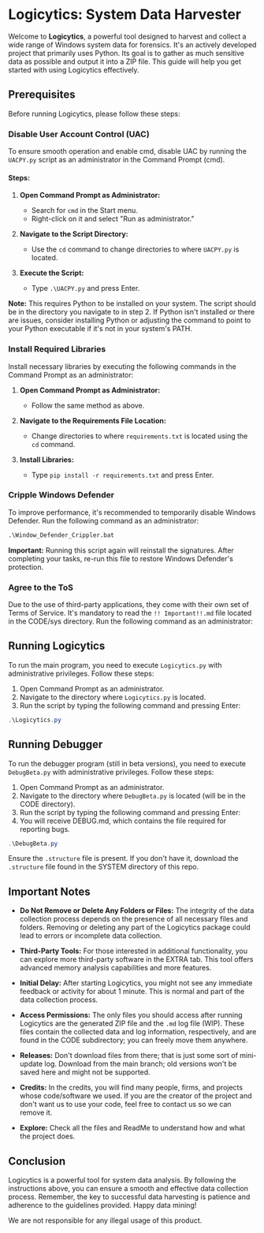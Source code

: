 # Logicytics: System Data Harvester

Welcome to **Logicytics**, a powerful tool designed to harvest and collect a wide range of Windows system data for forensics. It's an actively developed project that primarily uses Python. Its goal is to gather as much sensitive data as possible and output it into a ZIP file. This guide will help you get started with using Logicytics effectively.

## Prerequisites

Before running Logicytics, please follow these steps:

### Disable User Account Control (UAC)

To ensure smooth operation and enable cmd, disable UAC by running the `UACPY.py` script as an administrator in the Command Prompt (cmd).

#### Steps:

1. **Open Command Prompt as Administrator:**
   - Search for `cmd` in the Start menu.
   - Right-click on it and select "Run as administrator."

2. **Navigate to the Script Directory:**
   - Use the `cd` command to change directories to where `UACPY.py` is located.

3. **Execute the Script:**
   - Type `.\UACPY.py` and press Enter.

**Note:** This requires Python to be installed on your system. The script should be in the directory you navigate to in step 2. If Python isn't installed or there are issues, consider installing Python or adjusting the command to point to your Python executable if it's not in your system's PATH.

### Install Required Libraries

Install necessary libraries by executing the following commands in the Command Prompt as an administrator:

1. **Open Command Prompt as Administrator:**
   - Follow the same method as above.

2. **Navigate to the Requirements File Location:**
   - Change directories to where `requirements.txt` is located using the `cd` command.

3. **Install Libraries:**
   - Type `pip install -r requirements.txt` and press Enter.

### Cripple Windows Defender

To improve performance, it's recommended to temporarily disable Windows Defender. Run the following command as an administrator:

```cmd
.\Window_Defender_Crippler.bat
```

**Important:** Running this script again will reinstall the signatures. After completing your tasks, re-run this file to restore Windows Defender's protection.

### Agree to the ToS

Due to the use of third-party applications, they come with their own set of Terms of Service. It's mandatory to read the `!! Important!!.md` file located in the CODE/sys directory. Run the following command as an administrator:

## Running Logicytics

To run the main program, you need to execute `Logicytics.py` with administrative privileges. Follow these steps:

1. Open Command Prompt as an administrator.
2. Navigate to the directory where `Logicytics.py` is located.
3. Run the script by typing the following command and pressing Enter:

```powershell
.\Logicytics.py
```

## Running Debugger

To run the debugger program (still in beta versions), you need to execute `DebugBeta.py` with administrative privileges. Follow these steps:

1. Open Command Prompt as an administrator.
2. Navigate to the directory where `DebugBeta.py` is located (will be in the CODE directory).
3. Run the script by typing the following command and pressing Enter:
4. You will receive DEBUG.md, which contains the file required for reporting bugs.

```powershell
.\DebugBeta.py
```

Ensure the `.structure` file is present. If you don't have it, download the `.structure` file found in the SYSTEM directory of this repo.

## Important Notes

- **Do Not Remove or Delete Any Folders or Files:** The integrity of the data collection process depends on the presence of all necessary files and folders. Removing or deleting any part of the Logicytics package could lead to errors or incomplete data collection.

- **Third-Party Tools:** For those interested in additional functionality, you can explore more third-party software in the EXTRA tab. This tool offers advanced memory analysis capabilities and more features.

- **Initial Delay:** After starting Logicytics, you might not see any immediate feedback or activity for about 1 minute. This is normal and part of the data collection process.

- **Access Permissions:** The only files you should access after running Logicytics are the generated ZIP file and the `.md` log file (WIP). These files contain the collected data and log information, respectively, and are found in the CODE subdirectory; you can freely move them anywhere.

- **Releases:** Don't download files from there; that is just some sort of mini-update log. Download from the main branch; old versions won't be saved here and might not be supported.

- **Credits:** In the credits, you will find many people, firms, and projects whose code/software we used. If you are the creator of the project and don't want us to use your code, feel free to contact us so we can remove it.

- **Explore:** Check all the files and ReadMe to understand how and what the project does.

## Conclusion

Logicytics is a powerful tool for system data analysis. By following the instructions above, you can ensure a smooth and effective data collection process. Remember, the key to successful data harvesting is patience and adherence to the guidelines provided. Happy data mining!

We are not responsible for any illegal usage of this product.
